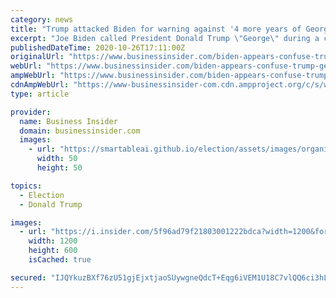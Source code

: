 ```yaml
---
category: news
title: "Trump attacked Biden for warning against '4 more years of George,' but the Democrat has long called himself a 'gaffe machine'"
excerpt: "Joe Biden called President Donald Trump \"George\" during a campaign event. Biden has been open about his stutter, calling himself a \"gaffe machine.\""
publishedDateTime: 2020-10-26T17:11:00Z
originalUrl: "https://www.businessinsider.com/biden-appears-confuse-trump-george-bush-campaign-gaffe-2020-10"
webUrl: "https://www.businessinsider.com/biden-appears-confuse-trump-george-bush-campaign-gaffe-2020-10"
ampWebUrl: "https://www.businessinsider.com/biden-appears-confuse-trump-george-bush-campaign-gaffe-2020-10?amp"
cdnAmpWebUrl: "https://www-businessinsider-com.cdn.ampproject.org/c/s/www.businessinsider.com/biden-appears-confuse-trump-george-bush-campaign-gaffe-2020-10?amp"
type: article

provider:
  name: Business Insider
  domain: businessinsider.com
  images:
    - url: "https://smartableai.github.io/election/assets/images/organizations/businessinsider.com-50x50.jpg"
      width: 50
      height: 50

topics:
  - Election
  - Donald Trump

images:
  - url: "https://i.insider.com/5f96ad79f21803001222bdca?width=1200&format=jpeg"
    width: 1200
    height: 600
    isCached: true

secured: "IJQYkuzBXf76zU51gjEjxtjaoSUywgneQdcT+Eqg6iVEM1U18C7vlQQ6ci3hL71UsTSTM0NHV+y0bz5gns/qcufBa/tLql0CJhZw7NkTYppij0xcch0dUJqpebcj10WsG5hTOR4BBZzzCI3QXuP6ZiRZMQ/jR9kob5ipz0tgfOzQOsyyDK5rPw6oU9Rba7snLPD04D2IVvyNmFV+hNEzIkWbffd4e1oXF0JvIRJw3ORCDmp/BUVoydBIYZmaT+jG/Vo24t//5+BuHGYYXESc9VxtwIUt1lbuhjEkbxrxuo6UDOb8zccPSldu/RXrUsWWbTr9v1toS5/pan5mqXlsMnqIPBXQXe0gCqc5DuvVISY=;Zi30FWgVvSdV+lIjoVCsXQ=="
---
```


